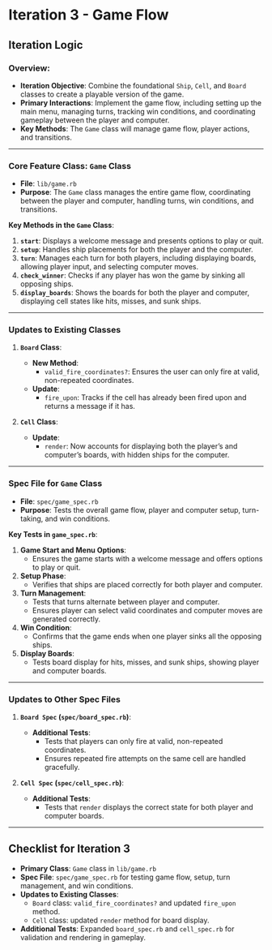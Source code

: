 # Iteration 3 - Game Flow

## Iteration Logic

### Overview:
- **Iteration Objective**: Combine the foundational `Ship`, `Cell`, and `Board` classes to create a playable version of the game.
- **Primary Interactions**: Implement the game flow, including setting up the main menu, managing turns, tracking win conditions, and coordinating gameplay between the player and computer.
- **Key Methods**: The `Game` class will manage game flow, player actions, and transitions.

---

### Core Feature Class: `Game` Class

- **File**: `lib/game.rb`
- **Purpose**: The `Game` class manages the entire game flow, coordinating between the player and computer, handling turns, win conditions, and transitions.

**Key Methods in the `Game` Class**:
1. **`start`**: Displays a welcome message and presents options to play or quit.
2. **`setup`**: Handles ship placements for both the player and the computer.
3. **`turn`**: Manages each turn for both players, including displaying boards, allowing player input, and selecting computer moves.
4. **`check_winner`**: Checks if any player has won the game by sinking all opposing ships.
5. **`display_boards`**: Shows the boards for both the player and computer, displaying cell states like hits, misses, and sunk ships.

---

### Updates to Existing Classes

1. **`Board` Class**:
   - **New Method**:
     - `valid_fire_coordinates?`: Ensures the user can only fire at valid, non-repeated coordinates.
   - **Update**:
     - `fire_upon`: Tracks if the cell has already been fired upon and returns a message if it has.

2. **`Cell` Class**:
   - **Update**:
     - `render`: Now accounts for displaying both the player’s and computer’s boards, with hidden ships for the computer.

---

### Spec File for `Game` Class

- **File**: `spec/game_spec.rb`
- **Purpose**: Tests the overall game flow, player and computer setup, turn-taking, and win conditions.

**Key Tests in `game_spec.rb`**:
1. **Game Start and Menu Options**:
   - Ensures the game starts with a welcome message and offers options to play or quit.
2. **Setup Phase**:
   - Verifies that ships are placed correctly for both player and computer.
3. **Turn Management**:
   - Tests that turns alternate between player and computer.
   - Ensures player can select valid coordinates and computer moves are generated correctly.
4. **Win Condition**:
   - Confirms that the game ends when one player sinks all the opposing ships.
5. **Display Boards**:
   - Tests board display for hits, misses, and sunk ships, showing player and computer boards.

---

### Updates to Other Spec Files

1. **`Board Spec` (`spec/board_spec.rb`)**:
   - **Additional Tests**:
     - Tests that players can only fire at valid, non-repeated coordinates.
     - Ensures repeated fire attempts on the same cell are handled gracefully.

2. **`Cell Spec` (`spec/cell_spec.rb`)**:
   - **Additional Tests**:
     - Tests that `render` displays the correct state for both player and computer boards.

---

## Checklist for Iteration 3

- **Primary Class**: `Game` class in `lib/game.rb`
- **Spec File**: `spec/game_spec.rb` for testing game flow, setup, turn management, and win conditions.
- **Updates to Existing Classes**:
  - `Board` class: `valid_fire_coordinates?` and updated `fire_upon` method.
  - `Cell` class: updated `render` method for board display.
- **Additional Tests**: Expanded `board_spec.rb` and `cell_spec.rb` for validation and rendering in gameplay.
